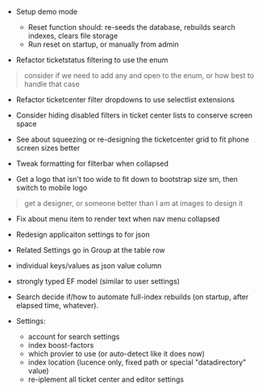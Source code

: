 ﻿- Setup demo mode
  - Reset function should: re-seeds the database, rebuilds search indexes, clears file storage
  - Run reset on startup, or manually from admin

- Refactor ticketstatus filtering to use the enum
> consider if we need to add any and open to the enum, or how best to handle that case

- Refactor ticketcenter filter dropdowns to use selectlist extensions

- Consider hiding disabled filters in ticket center lists to conserve screen space

- See about squeezing or re-designing the ticketcenter grid to fit phone screen sizes better

- Tweak formatting for filterbar when collapsed

- Get a logo that isn't too wide to fit down to bootstrap size sm, then switch to mobile logo
> get a designer, or someone better than I am at images to design it

- Fix about menu item to render text when nav menu collapsed 

- Redesign applicaiton settings to for json
 - Related Settings go in Group at the table row
 - individual keys/values as json value column
 - strongly typed EF model (similar to user settings)  

- Search decide if/how to automate full-index rebuilds (on startup, after elapsed time, whatever). 

- Settings:
  - account for search settings
   - index boost-factors
   - which provier to use (or auto-detect like it does now)
   - index location (lucence only, fixed path or special "datadirectory" value)
  - re-iplement all ticket center and editor settings
